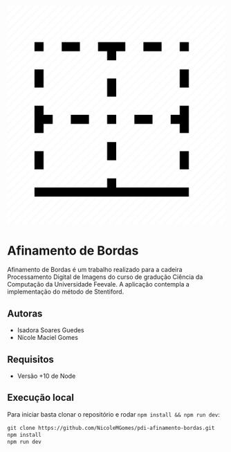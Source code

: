 ## ![Afinamento de Bordas](/public/icon.png) <h1>Afinamento de Bordas</h1>

Afinamento de Bordas é um trabalho realizado para a cadeira Processamento Digital de Imagens do curso de gradução Ciência da Computação da Universidade Feevale. A aplicação contempla a implementação do método de Stentiford.

## Autoras

* Isadora Soares Guedes
* Nicole Maciel Gomes

## Requisitos

* Versão +10 de Node
## Execução local

Para iniciar basta clonar o repositório e rodar `npm install && npm run dev`:

    git clone https://github.com/NicoleMGomes/pdi-afinamento-bordas.git
    npm install
    npm run dev
